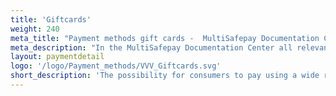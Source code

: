 ```yaml
---
title: 'Giftcards'
weight: 240
meta_title: "Payment methods gift cards -  MultiSafepay Documentation Center"
meta_description: "In the MultiSafepay Documentation Center all relevant information regarding our Plugins and API. As well as Support pages for Payment Method, Tools and General Questions. You can also find the contact details of our Support Team and Integration Team."
layout: paymentdetail
logo: '/logo/Payment_methods/VVV_Giftcards.svg'
short_description: 'The possibility for consumers to pay using a wide range of Dutch issued gift cards.'
---
```

